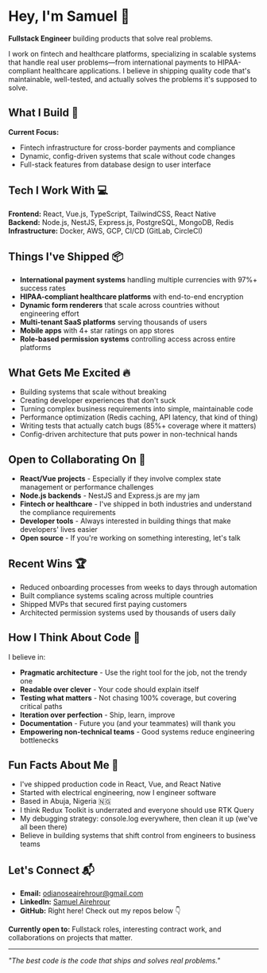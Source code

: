 # Hey, I'm Samuel 👋

**Fullstack Engineer** building products that solve real problems.

I work on fintech and healthcare platforms, specializing in scalable systems that handle real user problems—from international payments to HIPAA-compliant healthcare applications. I believe in shipping quality code that's maintainable, well-tested, and actually solves the problems it's supposed to solve.

## What I Build 🚀

**Current Focus:**
- Fintech infrastructure for cross-border payments and compliance
- Dynamic, config-driven systems that scale without code changes
- Full-stack features from database design to user interface

## Tech I Work With 💻

**Frontend:** React, Vue.js, TypeScript, TailwindCSS, React Native  
**Backend:** Node.js, NestJS, Express.js, PostgreSQL, MongoDB, Redis  
**Infrastructure:** Docker, AWS, GCP, CI/CD (GitLab, CircleCI)

## Things I've Shipped 📦

- **International payment systems** handling multiple currencies with 97%+ success rates
- **HIPAA-compliant healthcare platforms** with end-to-end encryption
- **Dynamic form renderers** that scale across countries without engineering effort
- **Multi-tenant SaaS platforms** serving thousands of users
- **Mobile apps** with 4+ star ratings on app stores
- **Role-based permission systems** controlling access across entire platforms

## What Gets Me Excited 🔥

- Building systems that scale without breaking
- Creating developer experiences that don't suck
- Turning complex business requirements into simple, maintainable code
- Performance optimization (Redis caching, API latency, that kind of thing)
- Writing tests that actually catch bugs (85%+ coverage where it matters)
- Config-driven architecture that puts power in non-technical hands

## Open to Collaborating On 🤝

- **React/Vue projects** - Especially if they involve complex state management or performance challenges
- **Node.js backends** - NestJS and Express.js are my jam
- **Fintech or healthcare** - I've shipped in both industries and understand the compliance requirements
- **Developer tools** - Always interested in building things that make developers' lives easier
- **Open source** - If you're working on something interesting, let's talk

## Recent Wins 🏆

- Reduced onboarding processes from weeks to days through automation
- Built compliance systems scaling across multiple countries
- Shipped MVPs that secured first paying customers
- Architected permission systems used by thousands of users daily

## How I Think About Code 💭

I believe in:
- **Pragmatic architecture** - Use the right tool for the job, not the trendy one
- **Readable over clever** - Your code should explain itself
- **Testing what matters** - Not chasing 100% coverage, but covering critical paths
- **Iteration over perfection** - Ship, learn, improve
- **Documentation** - Future you (and your teammates) will thank you
- **Empowering non-technical teams** - Good systems reduce engineering bottlenecks

## Fun Facts About Me 🎯

- I've shipped production code in React, Vue, and React Native
- Started with electrical engineering, now I engineer software
- Based in Abuja, Nigeria 🇳🇬
- I think Redux Toolkit is underrated and everyone should use RTK Query
- My debugging strategy: console.log everywhere, then clean it up (we've all been there)
- Believe in building systems that shift control from engineers to business teams

## Let's Connect 📬

- **Email:** odianoseairehrour@gmail.com
- **LinkedIn:** [Samuel Airehrour](https://www.linkedin.com/in/sammiee/)
- **GitHub:** Right here! Check out my repos below 👇

**Currently open to:** Fullstack roles, interesting contract work, and collaborations on projects that matter.

---

*"The best code is the code that ships and solves real problems."*
